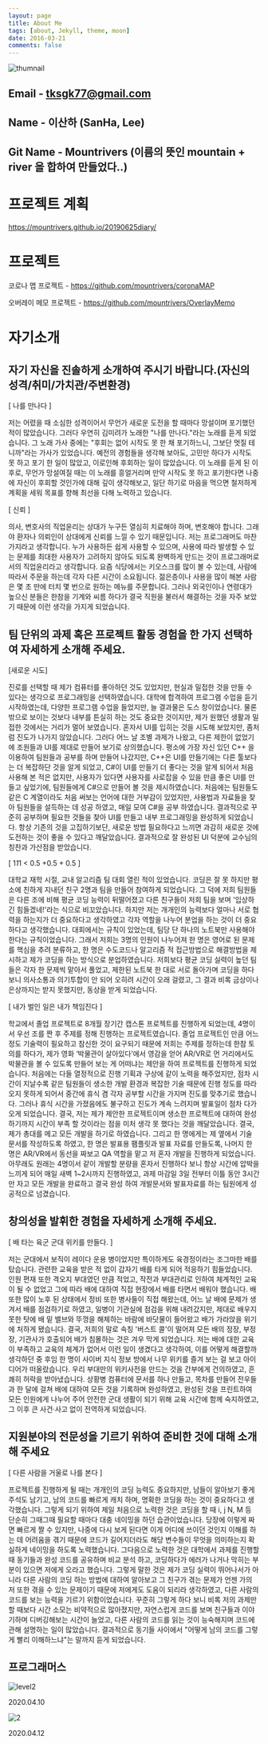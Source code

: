```yaml
---
layout: page
title: About Me
tags: [about, Jekyll, theme, moon]
date: 2016-03-21
comments: false
---
```

![thumnail](https://user-images.githubusercontent.com/36880919/57780181-b5ac9e80-7762-11e9-9089-5cb3c03f487c.jpg)

## Email - tksgk77@gmail.com
## Name - 이산하 (SanHa, Lee)
## Git Name - Mountrivers  (이름의 뜻인 mountain + river 을 합하여 만들었다..)

# 프로젝트 계획
https://mountrivers.github.io/20190625diary/

# 프로젝트 

코로나 맵 프로젝트 - https://github.com/mountrivers/coronaMAP

오버레이 메모 프로젝트 - https://github.com/mountrivers/OverlayMemo




# 자기소개

## 자기 자신을 진솔하게 소개하여 주시기 바랍니다.(자신의 성격/취미/가치관/주변환경)

[ 나를 만나다 ]

 저는 어렸을 때 소심한 성격이어서 무언가 새로운 도전을 할 때마다 망설이며 포기했던 적이 많았습니다. 그러다 우연히 김미려가 노래한 "나를 만나다."라는 노래를 듣게 되었습니다. 그 노래 가사 중에는 "후회는 없어 시작도 못 한 채 포기하느니, 그보단 멋질 테니까"라는 가사가 있었습니다. 예전의 경험들을 생각해 보아도, 고민만 하다가 시작도 못 하고 포기 한 일이 많았고, 이로인해 후회하는 일이 많았습니다. 이 노래를 듣게 된 이후로, 무언가 망설여질 때는 이 노래를 흥얼거리며 만약 시작도 못 하고 포기한다면 나중에 자신이 후회할 것인가에 대해 깊이 생각해보고, 일단 하기로 마음을 먹으면 철저하게 계획을 세워 목표를 향해 최선을 다해 노력하고 있습니다.
 
 [ 신뢰 ]
 
 의사, 변호사의 직업윤리는 상대가 누구든 열심히 치료해야 하며, 변호해야 합니다. 그래야 환자나 의뢰인이 상대에게 신뢰를 느낄 수 있기 때문입니다. 
 저는 프로그래머도 마찬가지라고 생각합니다. 누가 사용하든 쉽게 사용할 수 있으며, 사용에 따라 발생할 수 있는 문제를 최대한 사용자가 고려하지 않아도 되도록 완벽하게 만드는 것이 프로그래머로서의 직업윤리라고 생각합니다. 요즘 식당에서는 키오스크를 많이 볼 수 있는데, 사람에 따라서 주문을 하는데 각자 다른 시간이 소요됩니다. 젊은층이나 사용을 많이 해본 사람은 몇 초 만에 터치 몇 번으로 원하는 메뉴를 주문합니다. 그러나 외국인이나 연령대가 높으신 분들은 한참을 기계와 씨름 하다가 결국 직원을 불러서 해결하는 것을 자주 보았기 때문에 이런 생각을 가지게 되었습니다. 
 
 ## 팀 단위의 과제 혹은 프로젝트 활동 경험을 한 가지 선택하여 자세하게 소개해 주세요.
 
 [새로운 시도]
 
 진로를 선택할 때 제가 컴퓨터를 좋아하던 것도 있었지만, 현실과 밀접한 것을 만들 수 있다는 생각으로 프로그래밍을 선택하였습니다. 대학에 합격하여 프로그램 수업을 듣기 시작하였는데, 다양한 프로그램 수업을 들었지만, 늘 결과물은 도스 창이었습니다. 물론 밖으로 보이는 것보다 내부를 튼실히 하는 것도 중요한 것이지만, 제가 원했던 생활과 밀접한 것에서는 거리가 멀어 보였습니다. 혼자서 UI를 입히는 것을 시도해 보았지만, 좀처럼 진도가 나가지 않았습니다. 그러다 어느 날 조별 과제가 나왔고, 다른 제한이 없었기에 조원들과 UI를 제대로 만들어 보기로 상의했습니다.
 평소에 가장 자신 있던 C++ 을 이용하여 팀원들과 공부를 하며 만들어 나갔지만, C++은 UI를 만들기에는 다른 툴보다는 더 복잡하단 것을 알게 되었고, C#이 UI를 만들기 더 좋다는 것을 알게 되어서 처음 사용해 본 적은 없지만, 사용자가 있다면 사용자를 사로잡을 수 있을 만큼 좋은 UI를 만들고 싶었기에, 팀원들에게 C#으로 만들어 볼 것을 제시하였습니다. 처음에는 팀원들도 같은 C 계열이라도 처음 써보는 언어에 대한 거부감이 있었지만, 사용법과 자료들을 찾아 팀원들을 설득하는 데 성공 하였고, 매일 모여 C#을 공부 하였습니다. 결과적으로 꾸준히 공부하며 필요한 것들을 찾아 UI를 만들고 내부 프로그래밍을 완성하게 되었습니다. 항상 기존의 것을 고집하기보단, 새로운 방법 필요하다고 느끼면 과감히 새로운 것에 도전하는 것이 좋을 수 있다고 깨달았습니다. 결과적으로 잘 완성된 UI 덕분에 교수님의 칭찬과 가산점을 받았습니다.
 
 
 [ 1*1*1 < 0.5 +0.5 + 0.5 ]
 
대학교 재학 시절, 교내 알고리즘 팀 대회 열린 적이 있었습니다. 코딩은 잘 못 하지만 평소에 친하게 지내던 친구 2명과 팀을 만들어 참여하게 되었습니다.
그 덕에 저희 팀원들은 다른 조에 비해 평균 코딩 능력이 뒤떨어졌고 다른 친구들이 저희 팀을 보며 '입상하긴 힘들겠네!'라는 식으로 비꼬았습니다. 하지만 저는 개개인의 능력보다 얼마나 서로 협력을 하는지가 더 중요하다고 생각하였고 각자 역할을 나누어 분업을 하는 것이 더 중요하다고 생각했습니다.
 대회에서는 규칙이 있었는데, 팀당 단 하나의 노트북만 사용해야 한다는 규칙이었습니다. 그래서 저희는 3명의 인원이 나누어져 한 명은 영어로 된 문제를 핵심을 추려 분류하고, 한 명은 수도코드나 알고리즘 적 접근방법으로 해결방법을 제시하고 제가 코딩을 하는 방식으로 분업하였습니다.  저희보다 평균 코딩 실력이 높던 팀들은 각자 한 문제씩 맡아서 풀었고, 제한된 노트북 한 대로 서로 돌아가며 코딩을 하다 보니 의사소통과 의기투합이 안 되어 오히려 시간이 오래 걸렸고, 그 결과 비록 금상이나 은상까지는 받지 못했지만, 동상을 받게 되었습니다.
 
 [ 내가 벌인 일은 내가 책임진다 ]
 
학교에서 졸업 프로젝트로 8개월 장기간 캡스톤 프로젝트를 진행하게 되었는데, 4명이서 우선 조를 짠 후 주제를 정해 진행하는 프로젝트였습니다.
 졸업 프로젝트인 만큼 어느 정도 기술력이 필요하고 참신한 것이 요구되기 때문에 저희는 주제를 정하는데 한참 토의를 하다가, 제가 영화 ‘박물관이 살아있다’에서 영감을 얻어 AR/VR로 먼 거리에서도 박물관을 볼 수 있도록 만들어 보는 게 어떠냐는 제안을 하여 프로젝트를 진행하게 되었습니다.
 처음에는 다들 열정적으로 진행 기획과 구상에 같이 노력을 해주었지만, 점차 시간이 지날수록 같은 팀원들이 생소한 개발 환경과 복잡한 기술 때문에 진행 정도를 따라오지 못하게 되어서 중간에 휴식 겸 각자 공부할 시간을 가지며 진도를 맞추기로 했습니다. 그러나 휴식 시간을 가졌음에도 불구하고 진도가 계속 느려지며 발표일이 점차 다가오게 되었습니다.
 결국, 저는 제가 제안한 프로젝트이며 생소한 프로젝트에 대하여 완성하기까지 시간이 부족 할 것이라는 점을 미처 생각 못 했다는 것을 깨달았습니다. 결국, 제가 총대를 메고 모든 개발을 하기로 하였습니다. 그리고 한 명에게는 제 옆에서 기술 문서를 작성하도록 하였고, 한 명은 발표용 팸플릿과 발표 자료를 만들도록, 나머지 한 명은 AR/VR에서 동선을 짜보고 QA 역할을 맡고 저 혼자 개발을 진행하게 되었습니다. 
 아무래도 원래는 4명이서 같이 개발할 분량을 혼자서 진행하다 보니 항상 시간에 압박을 느끼게 되어 매일 새벽 1~2시까지 진행하였고, 과제 마감일 3일 전부터 이틀 동안 3시간만 자고 모든 개발을 완료하고 결국 완성 하여 개발문서와 발표자료를 하는 팀원에게 성공적으로 넘겼습니다.
 
## 창의성을 발휘한 경험을 자세하게 소개해 주세요.
 
 [ 배 타는 육군 군대 위키를 만들다. ]
 
 저는 군대에서 보직이 레이다 운용 병이었지만 특이하게도 육경정이라는 조그마한 배를 탔습니다. 관련한 교육을 받은 적 없이 갑자기 배를 타게 되어 적응하기 힘들었습니다. 인원 편재 또한 격오지 부대였던 만큼 적었고, 작전과 부대관리로 인하여 체계적인 교육이 될 수 없었고 그에 따라 배에 대하여 직접 현장에서 배를 타면서 배워야 했습니다. 
 배 또한 많이 노후 된 상태에서 정비 또한 병사들이 직접 해왔는데, 어느 날 배에 문제가 생겨서 배를 점검하기로 하였고, 일병이 기관실에 점검을 위해 내려갔지만, 제대로 배우지 못한 탓에 배 밑 밸브와 뚜껑을 해체하는 바람에 바닷물이 들어왔고 배가 가라앉을 위기에 처하게 됐습니다. 결국, 저희의 말로 속칭 '버스트 콜'이 떨어져 모든 배의 정장, 부정장, 기관사가 호출되어 배가 침몰하는 것은 겨우 막게 되었습니다. 
 저는 배에 대한 교육이 부족하고 교육의 체계가 없어서 이런 일이 생겼다고 생각하여, 이를 어떻게 해결할까 생각하던 중 후임 한 명이 사이버 지식 정보 방에서 나무 위키를 즐겨 보는 걸 보고 아이디어가 떠올랐습니다. 
 우리 부대만의 위키사전을 만드는 것을 간부에게 건의하였고, 흔쾌히 허락을 받아냈습니다. 상황병 컴퓨터에 문서를 하나 만들고, 목차를 만들어 전우들과 한 달에 걸쳐 배에 대하여 모든 것을 기록하며 완성하였고, 완성된 것을 프린트하여 모든 인원에게 나누어 주어 안전한 군대 생활이 되기 위해 교육 시간에 함께 숙지하였고, 그 이후 큰 사건·사고 없이 전역하게 되었습니다.
 
## 지원분야의 전문성을 기르기 위하여 준비한 것에 대해 소개해 주세요

[ 다른 사람을 거울로 나를 본다 ]

 프로젝트를 진행하게 될 때는 개개인의 코딩 능력도 중요하지만, 남들이 알아보기 좋게 주석도 남기고, 남의 코드를 빠르게 캐치 하며, 명확한 코딩을 하는 것이 중요하다고 생각했습니다. 
 그렇게 되기 위하여 제일 처음으로 노력한 것은 코딩을 할 때 i, j N, M 등 단순히 그때그때 필요할 때마다 대충 네이밍을 하던 습관이었습니다. 당장에 이렇게 짜면 빠르게 짤 수 있지만, 나중에 다시 보게 된다면 이게 어디에 쓰이던 것인지 이해를 하는 데 어려움을 겪기 때문에 코드가 길어지더라도 해당 변수들이 무엇을 의미하는지 확실하게 네이밍을 하도록 노력했습니다. 
 그다음으로 노력한 것은 대학에서 과제를 진행할 때 동기들과 완성 코드를 공유하며 비교 분석 하고, 코딩하다가 에러가 나거나 막히는 부분이 있으면 저에게 오라고 했습니다. 그렇게 말한 것은 제가 코딩 실력이 뛰어나서가 아니라 다른 사람의 코딩 하는 방법에 대하여 알아보고 그 친구가 겪는 문제가 언젠 가의 저 또한 겪을 수 있는 문제이기 때문에 저에게도 도움이 되리라 생각하였고, 다른 사람의 코드를 보는 능력을 기르기 위함이었습니다. 
 꾸준히 그렇게 하다 보니 비록 저의 과제만 할 때보다 시간 소모는 비약적으로 많아졌지만, 자연스럽게 코드를 보며 친구들과 이야기하며 디버깅해보는 시간이 늘었고, 다른 사람의 코드를 읽는 것이 능숙해지며 코드에 관해 설명하는 일이 많았습니다. 
 결과적으로 동기들 사이에서 "어떻게 남의 코드를 그렇게 빨리 이해하느냐"는 말까지 듣게 되었습니다. 

 
 
 
 
 
## 프로그래머스
![level2](https://user-images.githubusercontent.com/36880919/78974745-99b9a480-7b4d-11ea-8e97-b5b2dd1674c7.png)

2020.04.10

![2](https://user-images.githubusercontent.com/36880919/79062296-f5159f00-7cd3-11ea-95a6-5ccc0d6f3ef2.jpg)

2020.04.12
